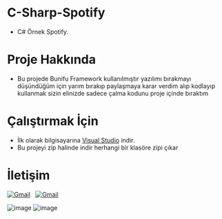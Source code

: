 # C-Sharp-Spotify

* C# Örnek Spotify.

# Proje Hakkında
* Bu projede Bunifu Framework kullanılmıştır yazılımı bırakmayı düşündüğüm için yarım bırakıp paylaşmaya karar verdim alıp kodlayıp kullanmak sizin elinizde sadece çalma kodunu proje içinde bıraktım

# Çalıştırmak İçin
* İlk olarak bilgisayarına [Visual Studio](https://visualstudio.microsoft.com/tr/downloads/) indir.
* Bu projeyi zip halinde indir herhangi bir klasöre zipi çıkar

# İletişim
<a href="mailto:emreecanbaltaa@icloud.com"><img alt="Gmail" src="https://img.shields.io/badge/iCloud-D14836?style=flat&logo=icloud&logoColor=white" /></a> &nbsp;
<a href="https://discord.com/users/545976310342746152"><img alt="Gmail" src="https://img.shields.io/badge/Discord-2f3236?style=flat&logo=discord&logoColor=blue" /></a>&nbsp;


![image](https://cdn.discordapp.com/attachments/906179700135714856/993793838734905354/unknown.png)
![image](https://cdn.discordapp.com/attachments/906179700135714856/993793867977592923/unknown.png)
